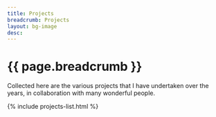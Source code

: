 ```yaml
---
title: Projects
breadcrumb: Projects
layout: bg-image
desc:
---
```

# {{ page.breadcrumb }}

Collected here are the various projects that I have undertaken over the years, in collaboration with many wonderful people.

{% include projects-list.html %}
